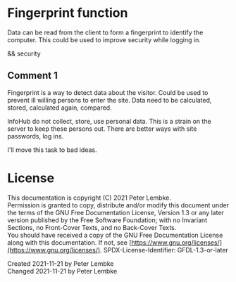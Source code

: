 # Fingerprint function
Data can be read from the client to form a fingerprint to identify the computer.
This could be used to improve security while logging in.

&& security

## Comment 1
Fingerprint is a way to detect data about the visitor.
Could be used to prevent ill willing persons to enter the site.
Data need to be calculated, stored, calculated again, compared.

InfoHub do not collect, store, use personal data.
This is a strain on the server to keep these persons out. There are better ways with site passwords, log ins.

I'll move this task to bad ideas.

# License
This documentation is copyright (C) 2021 Peter Lembke.  
Permission is granted to copy, distribute and/or modify this document under the terms of the GNU Free Documentation License, Version 1.3 or any later version published by the Free Software Foundation; with no Invariant Sections, no Front-Cover Texts, and no Back-Cover Texts.  
You should have received a copy of the GNU Free Documentation License along with this documentation. If not, see [https://www.gnu.org/licenses/](https://www.gnu.org/licenses/).  SPDX-License-Identifier: GFDL-1.3-or-later

Created 2021-11-21 by Peter Lembke  
Changed 2021-11-21 by Peter Lembke  
